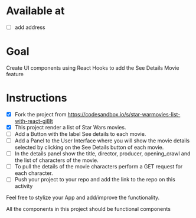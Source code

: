 # Available at
- [ ] add address

# Goal

Create UI components using React Hooks to add the See Details Movie feature

# Instructions

- [X] Fork the project from https://codesandbox.io/s/star-warmovies-list-with-react-gj8lt
- [X] This project render a list of Star Wars movies.
- [ ] Add a Button with the label See details to each movie.
- [ ] Add a Panel to the User Interface where you will show the movie details selected by clicking on the See Details button of each movie.
- [ ] In the details panel show the title, director, producer, opening_crawl and the list of characters of the movie.
- [ ] To pull the details of the movie characters perform a GET request for each character.
- [ ] Push your project to your repo and add the link to the repo on this activity

Feel free to stylize your App and add/improve the functionality.

All the components in this project should be functional components
